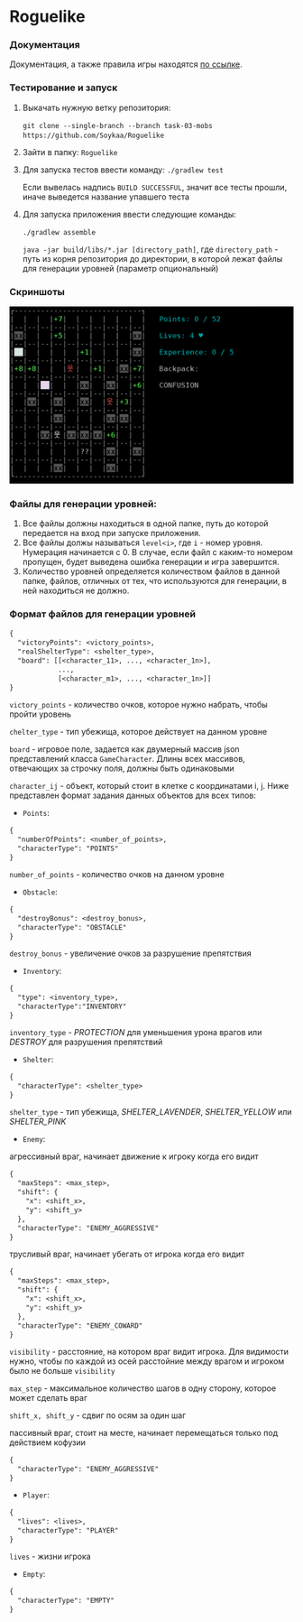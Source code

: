 # Roguelike

### Документация

Документация,  а также правила игры
находятся [по ссылке](https://github.com/Soykaa/Roguelike/blob/task-05/architecture/ARCHITECTURE.md).

### Тестирование и запуск

1. Выкачать нужную ветку репозитория:

   `git clone --single-branch --branch task-03-mobs https://github.com/Soykaa/Roguelike`


2. Зайти в папку: `Roguelike`


3. Для запуска тестов ввести команду:
   `./gradlew test`

   Если вывелась надпись `BUILD SUCCESSFUL`, значит все тесты прошли, иначе выведется название упавшего теста


4. Для запуска приложения ввести следующие команды:

   `./gradlew assemble`

   `java -jar build/libs/*.jar [directory_path]`, где `directory_path` - путь из корня репозитория до директории, в которой лежат файлы для генерации уровней (параметр опциональный)

### Скриншоты
![img.png](screenshots/img.png)

### Файлы для генерации уровней:

1. Все файлы должны находиться в одной папке, путь до которой передается на вход при запуске приложения.
2. Все файлы должы называться `level<i>`, где `i` - номер уровня. Нумерация начинается с 0.
В случае, если файл с каким-то номером пропущен, будет выведена ошибка генерации и игра завершится.
3. Количество уровней определяется количеством файлов в данной папке, файлов, отличных от тех, 
что используются для генерации, в ней находиться не должно.
 

### Формат файлов для генерации уровней

````
{
  "victoryPoints": <victory_points>, 
  "realShelterType": <shelter_type>,
  "board": [[<character_11>, ..., <character_1n>], 
            ..., 
            [<character_m1>, ..., <character_1n>]]
}

````

`victory_points` - количество очков, которое нужно набрать, чтобы пройти уровень

`chelter_type` - тип убежища, которое действует на данном уровне

`board` - игровое поле, задается как двумерный массив json представлений класса `GameCharacter`. 
Длины всех массивов, отвечающих за строчку поля, должны быть одинаковыми

`character_ij` - объект, который стоит в клетке с координатами i, j. Ниже представлен формат задания данных объектов для всех типов:

- `Points`:

````
{
  "numberOfPoints": <number_of_points>,
  "characterType": "POINTS"
}
````
`number_of_points` - количество очков на данном уровне

- `Obstacle`:

````
{
  "destroyBonus": <destroy_bonus>,
  "characterType": "OBSTACLE"
}
````
`destroy_bonus` - увеличение очков за разрушение препятствия

- `Inventory`:

````
{
  "type": <inventory_type>,
  "characterType":"INVENTORY"
}
````
`inventory_type` - _PROTECTION_ для уменьшения урона врагов или _DESTROY_ для разрушения препятствий
 
- `Shelter`:

````
{
  "characterType": <shelter_type>
}
````
`shelter_type` - тип убежища, _SHELTER_LAVENDER_, _SHELTER_YELLOW_ или _SHELTER_PINK_

- `Enemy`:

агрессивный враг, начинает движение к игроку когда его видит
````
{
  "maxSteps": <max_step>,
  "shift": {
    "x": <shift_x>,
    "y": <shift_y>
  },
  "characterType": "ENEMY_AGGRESSIVE"
}
````

трусливый враг, начинает убегать от игрока когда его видит
````
{
  "maxSteps": <max_step>,
  "shift": {
    "x": <shift_x>,
    "y": <shift_y>
  },
  "characterType": "ENEMY_COWARD"
}
````

`visibility` - расстояние, на котором враг видит игрока. Для видимости нужно, чтобы по каждой из осей расстойние 
между врагом и игроком было не больше `visibility`

`max_step` - максимальное количество шагов в одну сторону, которое может сделать враг

`shift_x, shift_y` - сдвиг по осям за один шаг

пассивный враг, стоит на месте, начинает перемещаться только под действием кофузии
````
{
  "characterType": "ENEMY_AGGRESSIVE"
}
````

- `Player`:

````
{
  "lives": <lives>,
  "characterType": "PLAYER"
}
````
`lives` - жизни игрока

- `Empty`:

````
{
  "characterType": "EMPTY"
}
````
